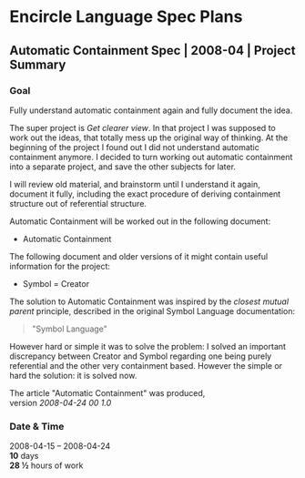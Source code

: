 ﻿Encircle Language Spec Plans
============================

Automatic Containment Spec | 2008-04 | Project Summary
------------------------------------------------------

### Goal

Fully understand automatic containment again and fully document the idea.

The super project is *Get clearer view*. In that project I was supposed to work out the ideas, that totally mess up the original way of thinking. At the beginning of the project I found out I did not understand automatic containment anymore. I decided to turn working out automatic containment into a separate project, and save the other subjects for later.

I will review old material, and brainstorm until I understand it again, document it fully, including the exact procedure of deriving containment structure out of referential structure.

Automatic Containment will be worked out in the following document:

- Automatic Containment

The following document and older versions of it might contain useful information for the project:

- Symbol = Creator

The solution to Automatic Containment was inspired by the *closest mutual parent* principle, described in the original Symbol Language documentation:

> "Symbol Language"

However hard or simple it was to solve the problem: I solved an important discrepancy between Creator and Symbol regarding one being purely referential and the other very containment based. However the simple or hard the solution: it is solved now.

The article "Automatic Containment" was produced,  
version *2008-04-24 00  1.0*

### Date & Time

2008-04-15 – 2008-04-24  
__10__ days  
__28 ½__ hours of work